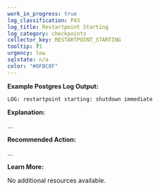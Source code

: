 ```yaml
---
work_in_progress: true
log_classification: P43
log_title: Restartpoint Starting
log_category: checkpoints
collector_key: RESTARTPOINT_STARTING
tooltip: ?1
urgency: low
sqlstate: n/a
color: "#8FBC8F"
---
```


**Example Postgres Log Output:**

```
LOG: restartpoint starting: shutdown immediate
```

**Explanation:**

...

**Recommended Action:**

...

**Learn More:**

No additional resources available.
